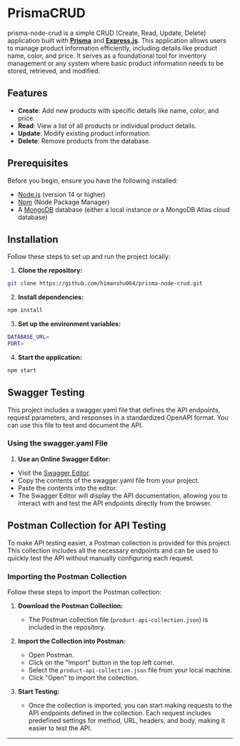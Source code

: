 # PrismaCRUD
prisma-node-crud is a simple CRUD (Create, Read, Update, Delete) application built with [**Prisma**](https://www.prisma.io/) and [**Express.js**](https://expressjs.com/). This application allows users to manage product information efficiently, including details like product name, color, and price. It serves as a foundational tool for inventory management or any system where basic product information needs to be stored, retrieved, and modified.
## Features
- **Create**: Add new products with specific details like name, color, and price.
- **Read**: View a list of all products or individual product details.
- **Update**: Modify existing product information.
- **Delete**: Remove products from the database.

## Prerequisites

Before you begin, ensure you have the following installed:
- [Node.js](https://nodejs.org/) (version 14 or higher)
- [Npm](https://www.npmjs.com/) (Node Package Manager)
- A [MongoDB](https://www.mongodb.com/) database (either a local instance or a MongoDB Atlas cloud database)
## Installation

Follow these steps to set up and run the project locally:

1. **Clone the repository:**

```bash
git clone https://github.com/himanshu064/prisma-node-crud.git
```
2. **Install dependencies:**

```bash
npm install
```
3. **Set up the environment variables:**
```bash
DATABASE_URL=
PORT=
```
4. **Start the application:**
```bash
npm start
```

## Swagger Testing
This project includes a swagger.yaml file that defines the API endpoints, request parameters, and responses in a standardized OpenAPI format. You can use this file to test and document the API.

### Using the swagger.yaml File
1. **Use an Online Swagger Editor:**
- Visit the [Swagger Editor](https://editor.swagger.io/).
- Copy the contents of the swagger.yaml file from your project.
- Paste the contents into the editor.
- The Swagger Editor will display the API documentation, allowing you to interact with and test the API endpoints directly from the browser.

## Postman Collection for API Testing

To make API testing easier, a Postman collection is provided for this project. This collection includes all the necessary endpoints and can be used to quickly test the API without manually configuring each request.

### Importing the Postman Collection

Follow these steps to import the Postman collection:

1. **Download the Postman Collection:**

   - The Postman collection file (`product-api-collection.json`) is included in the repository.

2. **Import the Collection into Postman:**

   - Open Postman.
   - Click on the "Import" button in the top left corner.
   - Select the `product-api-collection.json` file from your local machine.
   - Click "Open" to import the collection.

3. **Start Testing:**

   - Once the collection is imported, you can start making requests to the API endpoints defined in the collection. Each request includes predefined settings for method, URL, headers, and body, making it easier to test the API.
---

